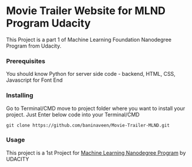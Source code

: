 # Movie Trailer Website for MLND Program Udacity

This Project is a part 1  of Machine Learning Foundation Nanodegree Program from Udacity.

### Prerequisites

You should know Python for server side code - backend, HTML, CSS, Javascript for Font End


### Installing

Go to Terminal/CMD move to project folder where you want to install your project. Just Enter below code into your Terminal/CMD 

```
git clone https://github.com/baninaveen/Movie-Trailer-MLND.git
```
### Usage

This project is a 1st Project for [Machine Learning Nanodegree Program](https://in.udacity.com/course/machine-learning-engineer-nanodegree--nd009-in-basic/) by UDACITY
